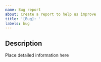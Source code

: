 ```yaml
---
name: Bug report
about: Create a report to help us improve
title: '[Bug]: '
labels: bug
---
```


## Description

Place detailed information here

